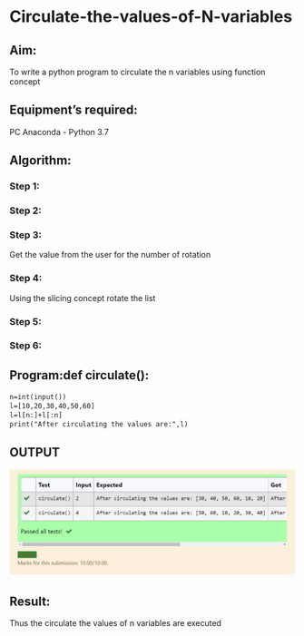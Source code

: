 # Circulate-the-values-of-N-variables
## Aim:
To write a python program to circulate the n variables using function concept
## Equipment’s required:
PC
Anaconda - Python 3.7
## Algorithm: 
### Step 1: 
### Step 2: 
### Step 3: 
Get the value from the user for the number of rotation
### Step 4: 
Using the slicing concept rotate the list

### Step 5: 
### Step 6: 
## Program:def circulate():
    n=int(input())
    l=[10,20,30,40,50,60]
    l=l[n:]+l[:n]
    print("After circulating the values are:",l)

## OUTPUT

![OUTPUT](./CRC.png)

## Result:
Thus the circulate the values of n variables are executed